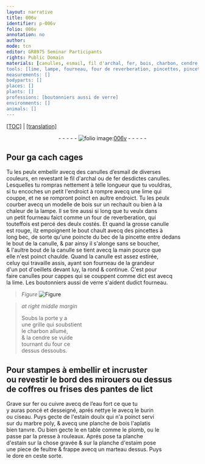 ```yaml
---
layout: narrative
title: 006v
identifier: p-006v
folio: 006v
annotation: no
author:
mode: tcn
editor: GR8975 Seminar Participants
rights: Public Domain
materials: [canulles, esmail, fil d'archal, fer, bois, charbon, cendre, cuivre, eau fort, estain doulx, marbre poly, plomb, estain, estaim, feultre, dore]
tools: [lime, lampe, fourneau, four de reverberation, pincettes, pincette, four, burin, ciseau, marbre poly, planche de bois, table, presse à rouleaux, piece de feultre, marteau]
measurements: []
bodyparts: []
places: []
plants: []
professions: [boutonniers aussi de verre]
environments: []
animals: []
---
```


 <p><a href="{{ site.baseurl }}/normalized/">[TOC]</a> | <a href="{{ site.baseurl }}/texts/p-006v_tl/" target="_blank">[translation]</a></p><div class="folio" align="center">- - - - - <a href="http://gallica.bnf.fr/ark:/12148/btv1b10500001g/f18.image" target="_blank"><img src="https://cu-mkp.github.io/2017-workshop-edition/assets/photo-icon.png" alt="folio image: " style="display:inline-block; margin-bottom:-3px;"/>006v</a> - - - - - </div>  
  

## Pour <span class="del">ga cach</span> cages

 
Tu les peulx embellir avecq des <span class="m">canulles</span> d’<span class="m">esmail</span> de diverses<br/> couleurs, en revestant le <span class="m">fil d'archal</span> ou de <span class="m">fer</span> desdictes canulles.<br/> Lesquelles tu rompras nettement à telle longueur que tu vouldras,<br/> si tu encoches un petit l'endroict à rompre avecq une <span class="tl">lime</span> qui<br/> couppe, et ne se rompront poinct en aultre endroict. Tu les peulx<br/> courber avecq un modelle de <span class="m">bois</span> sur un rechault ou bien à la<br/> chaleur de la <span class="tl">lampe</span>. Il se tire aussi si long que tu veulx da<span class="exp">n</span>s<br/> un petit <span class="tl">fourneau</span> faict comme un <span class="tl">four de reverberation</span>, qui<br/> touteffois est percé des deulx costés. Et quand la grosse canulle<br/> est rouge, ilz empoignent le bout chault avecq des <span class="tl">pincettes</span> à<br/> long bec, de sorte qu'une poincte du bec de la <span class="tl">pincette</span> entre deda<span class="exp">n</span>s<br/> le bout de la canulle, & par ainsy il s'alonge sans se boucher,<br/> & l'aultre bout de la canulle se tient avecq la main pource que<br/> elle n'est poinct chaulde. Quand la canulle est assez estirée,<br/> celuy qui travaille assis, ayant son <span class="tl">fourneau</span> de la gra<span class="exp">n</span>deur<br/> d'un pot d'oeillets devant luy, la rond & continue. C'est pour<br/> faire canulles pour cappes qui se couppent comme dict est avecq<br/> la <span class="tl">lime</span>. Les <span class="pro">boutonniers aussi de verre</span> s'aident dudict <span class="tl">fourneau</span>.
 
> *Figure*
> <a href="https://drive.google.com/open?id=0B9-oNrvWdlO5eVFRYjVCTmczcmM" target="_blank"><img src="https://cu-mkp.github.io/GR8975-edition/assets/photo-icon.png" alt="Figure" style="display:inline-block; margin-bottom:-3px;"/></a>
 
> *at right middle margin*
> 
> 
>   Soubs la porte y a<br/> une grille qui soubstient<br/> le <span class="m">charbon</span> allumé,<br/> & la <span class="m">cendre</span> se vuide<br/> tournant du <span class="tl">four</span> ce<br/> dessus dessoubs.
 
 
  

## Pour stampes à embellir et incruster<br/> ou revestir le bord des mirouers ou dessus<br/> de coffres ou frises des pantes de lict

 
Grave sur <span class="m">fer</span> ou <span class="m">cuivre</span> avecq de l’<span class="m">eau fort</span> ce que tu<br/> y auras poncé et desseigné, aprés nettye le avecq le <span class="tl">burin</span><br/> ou <span class="tl">ciseau</span>. Puys gecte de l'<span class="m">estain doulx</span> qui n'a poinct servi<br/> sur du <span class="tl"><span class="m">marbre poly</span></span>, & avecq une <span class="tl">planche de <span class="m">bois</span></span> l'aplatis<br/> bien tanvre. Ou bien gecte le en <span class="tl">table</span> comme le <span class="m">plomb</span>, ou le<br/> passe par la <span class="tl">presse à rouleaux</span>. Aprés pose ta planche<br/> d'<span class="m">estain</span> sur la chose gravée & sur la planche d'<span class="m">estaim</span> pose<br/> une <span class="tl">piece de <span class="m">feultre</span></span> & frappe avecq un <span class="tl">marteau</span> dessus. Puys<br/> le <span class="m">dore</span> en ceste sorte.
 
 